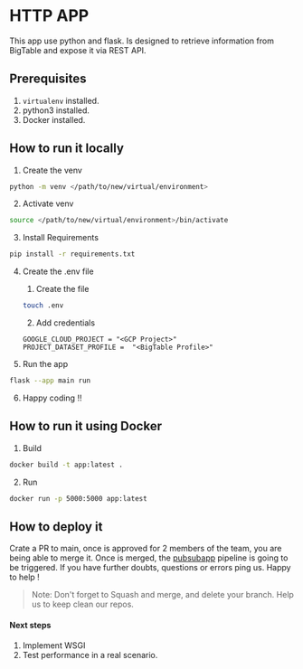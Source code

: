 # HTTP APP

This app use python and flask. Is designed to retrieve information from BigTable and expose it via REST API.

## Prerequisites 
1. `virtualenv` installed.
2. python3 installed.
3. Docker installed.

## How to run it locally

1. Create the venv

```sh
python -m venv </path/to/new/virtual/environment>
```

2. Activate venv
```sh
source </path/to/new/virtual/environment>/bin/activate 
```

3. Install Requirements
```sh
pip install -r requirements.txt
```

4. Create the .env file
    
    1. Create the file
    
    ```sh
    touch .env 
    ```
    
    2. Add credentials
    ```
    GOOGLE_CLOUD_PROJECT = "<GCP Project>"
    PROJECT_DATASET_PROFILE =  "<BigTable Profile>"
    ```

5. Run the app

```sh
flask --app main run
```

6. Happy coding !!


## How to run it using Docker

1. Build

```sh
docker build -t app:latest .
```

2. Run

```sh
docker run -p 5000:5000 app:latest
```

## How to deploy it

Crate a PR to main, once is approved for 2 members of the team, you are being able to merge it. Once is merged, the [pubsubapp](../.github/workflows/pubsubapp.yml) pipeline is going to be triggered. If you have further doubts, questions or errors ping us. Happy to help !  

> Note: Don't forget to Squash and merge, and delete your branch. Help us to keep clean our repos. 

#### Next steps
1. Implement WSGI
2. Test performance in a real scenario.